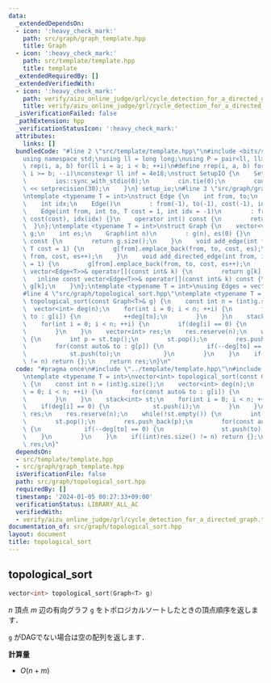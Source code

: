 ```yaml
---
data:
  _extendedDependsOn:
  - icon: ':heavy_check_mark:'
    path: src/graph/graph_template.hpp
    title: Graph
  - icon: ':heavy_check_mark:'
    path: src/template/template.hpp
    title: template
  _extendedRequiredBy: []
  _extendedVerifiedWith:
  - icon: ':heavy_check_mark:'
    path: verify/aizu_online_judge/grl/cycle_detection_for_a_directed_graph.test.cpp
    title: verify/aizu_online_judge/grl/cycle_detection_for_a_directed_graph.test.cpp
  _isVerificationFailed: false
  _pathExtension: hpp
  _verificationStatusIcon: ':heavy_check_mark:'
  attributes:
    links: []
  bundledCode: "#line 2 \"src/template/template.hpp\"\n#include <bits/stdc++.h>\n\
    using namespace std;\nusing ll = long long;\nusing P = pair<ll, ll>;\n#define\
    \ rep(i, a, b) for(ll i = a; i < b; ++i)\n#define rrep(i, a, b) for(ll i = a;\
    \ i >= b; --i)\nconstexpr ll inf = 4e18;\nstruct SetupIO {\n    SetupIO() {\n\
    \        ios::sync_with_stdio(0);\n        cin.tie(0);\n        cout << fixed\
    \ << setprecision(30);\n    }\n} setup_io;\n#line 3 \"src/graph/graph_template.hpp\"\
    \ntemplate <typename T = int>\nstruct Edge {\n    int from, to;\n    T cost;\n\
    \    int idx;\n    Edge()\n        : from(-1), to(-1), cost(-1), idx(-1) {}\n\
    \    Edge(int from, int to, T cost = 1, int idx = -1)\n        : from(from), to(to),\
    \ cost(cost), idx(idx) {}\n    operator int() const {\n        return to;\n  \
    \  }\n};\ntemplate <typename T = int>\nstruct Graph {\n    vector<vector<Edge<T>>>\
    \ g;\n    int es;\n    Graph(int n)\n        : g(n), es(0) {}\n    size_t size()\
    \ const {\n        return g.size();\n    }\n    void add_edge(int from, int to,\
    \ T cost = 1) {\n        g[from].emplace_back(from, to, cost, es);\n        g[to].emplace_back(to,\
    \ from, cost, es++);\n    }\n    void add_directed_edge(int from, int to, T cost\
    \ = 1) {\n        g[from].emplace_back(from, to, cost, es++);\n    }\n    inline\
    \ vector<Edge<T>>& operator[](const int& k) {\n        return g[k];\n    }\n \
    \   inline const vector<Edge<T>>& operator[](const int& k) const {\n        return\
    \ g[k];\n    }\n};\ntemplate <typename T = int>\nusing Edges = vector<Edge<T>>;\n\
    #line 4 \"src/graph/topological_sort.hpp\"\ntemplate <typename T = int>\nvector<int>\
    \ topological_sort(const Graph<T>& g) {\n    const int n = (int)g.size();\n  \
    \  vector<int> deg(n);\n    for(int i = 0; i < n; ++i) {\n        for(const auto&\
    \ to : g[i]) {\n            ++deg[to];\n        }\n    }\n    stack<int> st;\n\
    \    for(int i = 0; i < n; ++i) {\n        if(deg[i] == 0) {\n            st.push(i);\n\
    \        }\n    }\n    vector<int> res;\n    res.reserve(n);\n    while(!st.empty())\
    \ {\n        int p = st.top();\n        st.pop();\n        res.push_back(p);\n\
    \        for(const auto& to : g[p]) {\n            if(--deg[to] == 0) {\n    \
    \            st.push(to);\n            }\n        }\n    }\n    if((int)res.size()\
    \ != n) return {};\n    return res;\n}\n"
  code: "#pragma once\n#include \"../template/template.hpp\"\n#include \"./graph_template.hpp\"\
    \ntemplate <typename T = int>\nvector<int> topological_sort(const Graph<T>& g)\
    \ {\n    const int n = (int)g.size();\n    vector<int> deg(n);\n    for(int i\
    \ = 0; i < n; ++i) {\n        for(const auto& to : g[i]) {\n            ++deg[to];\n\
    \        }\n    }\n    stack<int> st;\n    for(int i = 0; i < n; ++i) {\n    \
    \    if(deg[i] == 0) {\n            st.push(i);\n        }\n    }\n    vector<int>\
    \ res;\n    res.reserve(n);\n    while(!st.empty()) {\n        int p = st.top();\n\
    \        st.pop();\n        res.push_back(p);\n        for(const auto& to : g[p])\
    \ {\n            if(--deg[to] == 0) {\n                st.push(to);\n        \
    \    }\n        }\n    }\n    if((int)res.size() != n) return {};\n    return\
    \ res;\n}"
  dependsOn:
  - src/template/template.hpp
  - src/graph/graph_template.hpp
  isVerificationFile: false
  path: src/graph/topological_sort.hpp
  requiredBy: []
  timestamp: '2024-01-05 00:27:33+09:00'
  verificationStatus: LIBRARY_ALL_AC
  verifiedWith:
  - verify/aizu_online_judge/grl/cycle_detection_for_a_directed_graph.test.cpp
documentation_of: src/graph/topological_sort.hpp
layout: document
title: topological_sort
---
```


## topological_sort

```cpp
vector<int> topological_sort(Graph<T> g)
```

$n$ 頂点 $m$ 辺の有向グラフ `g` をトポロジカルソートしたときの頂点順序を返します．

`g` がDAGでない場合は空の配列を返します．

**計算量**

- $O(n + m)$